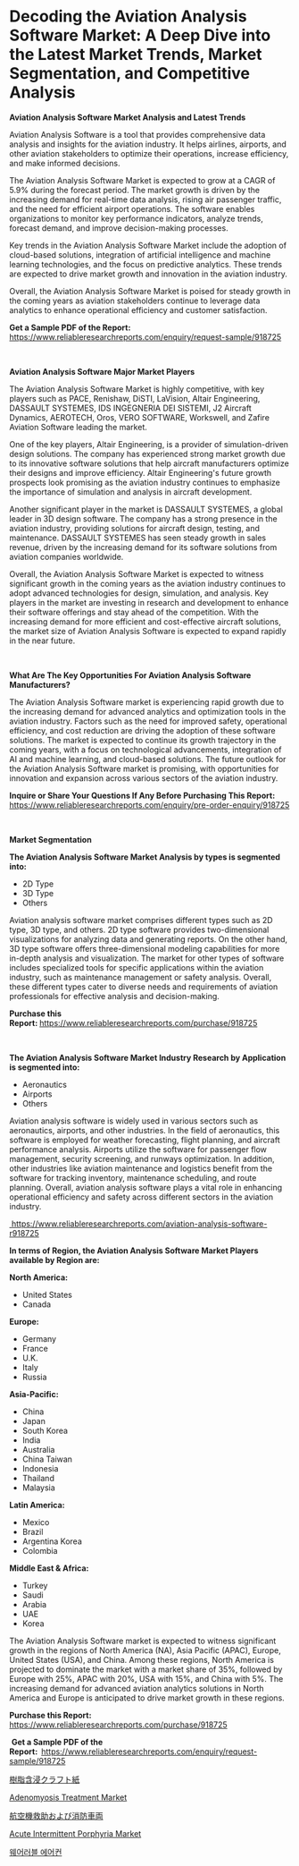 <p><h1>Decoding the Aviation Analysis Software Market: A Deep Dive into the Latest Market Trends, Market Segmentation, and Competitive Analysis</h1></p><p><strong>Aviation Analysis Software Market Analysis and Latest Trends</strong></p>
<p><p>Aviation Analysis Software is a tool that provides comprehensive data analysis and insights for the aviation industry. It helps airlines, airports, and other aviation stakeholders to optimize their operations, increase efficiency, and make informed decisions.</p><p>The Aviation Analysis Software Market is expected to grow at a CAGR of 5.9% during the forecast period. The market growth is driven by the increasing demand for real-time data analysis, rising air passenger traffic, and the need for efficient airport operations. The software enables organizations to monitor key performance indicators, analyze trends, forecast demand, and improve decision-making processes.</p><p>Key trends in the Aviation Analysis Software Market include the adoption of cloud-based solutions, integration of artificial intelligence and machine learning technologies, and the focus on predictive analytics. These trends are expected to drive market growth and innovation in the aviation industry.</p><p>Overall, the Aviation Analysis Software Market is poised for steady growth in the coming years as aviation stakeholders continue to leverage data analytics to enhance operational efficiency and customer satisfaction.</p></p>
<p><strong>Get a Sample PDF of the Report:&nbsp;</strong> <a href="https://www.reliableresearchreports.com/enquiry/request-sample/918725">https://www.reliableresearchreports.com/enquiry/request-sample/918725</a></p>
<p>&nbsp;</p>
<p><strong>Aviation Analysis Software Major Market Players</strong></p>
<p><p>The Aviation Analysis Software Market is highly competitive, with key players such as PACE, Renishaw, DiSTI, LaVision, Altair Engineering, DASSAULT SYSTEMES, IDS INGEGNERIA DEI SISTEMI, J2 Aircraft Dynamics, AEROTECH, Oros, VERO SOFTWARE, Workswell, and Zafire Aviation Software leading the market.</p><p>One of the key players, Altair Engineering, is a provider of simulation-driven design solutions. The company has experienced strong market growth due to its innovative software solutions that help aircraft manufacturers optimize their designs and improve efficiency. Altair Engineering's future growth prospects look promising as the aviation industry continues to emphasize the importance of simulation and analysis in aircraft development.</p><p>Another significant player in the market is DASSAULT SYSTEMES, a global leader in 3D design software. The company has a strong presence in the aviation industry, providing solutions for aircraft design, testing, and maintenance. DASSAULT SYSTEMES has seen steady growth in sales revenue, driven by the increasing demand for its software solutions from aviation companies worldwide.</p><p>Overall, the Aviation Analysis Software Market is expected to witness significant growth in the coming years as the aviation industry continues to adopt advanced technologies for design, simulation, and analysis. Key players in the market are investing in research and development to enhance their software offerings and stay ahead of the competition. With the increasing demand for more efficient and cost-effective aircraft solutions, the market size of Aviation Analysis Software is expected to expand rapidly in the near future.</p></p>
<p>&nbsp;</p>
<p><strong>What Are The Key Opportunities For Aviation Analysis Software Manufacturers?</strong></p>
<p><p>The Aviation Analysis Software market is experiencing rapid growth due to the increasing demand for advanced analytics and optimization tools in the aviation industry. Factors such as the need for improved safety, operational efficiency, and cost reduction are driving the adoption of these software solutions. The market is expected to continue its growth trajectory in the coming years, with a focus on technological advancements, integration of AI and machine learning, and cloud-based solutions. The future outlook for the Aviation Analysis Software market is promising, with opportunities for innovation and expansion across various sectors of the aviation industry.</p></p>
<p><strong>Inquire or Share Your Questions If Any Before Purchasing This Report:</strong> <a href="https://www.reliableresearchreports.com/enquiry/pre-order-enquiry/918725">https://www.reliableresearchreports.com/enquiry/pre-order-enquiry/918725</a></p>
<p>&nbsp;</p>
<p><strong>Market Segmentation</strong></p>
<p><strong>The Aviation Analysis Software Market Analysis by types is segmented into:</strong></p>
<p><ul><li>2D Type</li><li>3D Type</li><li>Others</li></ul></p>
<p><p>Aviation analysis software market comprises different types such as 2D type, 3D type, and others. 2D type software provides two-dimensional visualizations for analyzing data and generating reports. On the other hand, 3D type software offers three-dimensional modeling capabilities for more in-depth analysis and visualization. The market for other types of software includes specialized tools for specific applications within the aviation industry, such as maintenance management or safety analysis. Overall, these different types cater to diverse needs and requirements of aviation professionals for effective analysis and decision-making.</p></p>
<p><strong>Purchase this Report:&nbsp;</strong><a href="https://www.reliableresearchreports.com/purchase/918725">https://www.reliableresearchreports.com/purchase/918725</a></p>
<p>&nbsp;</p>
<p><strong>The Aviation Analysis Software Market Industry Research by Application is segmented into:</strong></p>
<p><ul><li>Aeronautics</li><li>Airports</li><li>Others</li></ul></p>
<p><p>Aviation analysis software is widely used in various sectors such as aeronautics, airports, and other industries. In the field of aeronautics, this software is employed for weather forecasting, flight planning, and aircraft performance analysis. Airports utilize the software for passenger flow management, security screening, and runways optimization. In addition, other industries like aviation maintenance and logistics benefit from the software for tracking inventory, maintenance scheduling, and route planning. Overall, aviation analysis software plays a vital role in enhancing operational efficiency and safety across different sectors in the aviation industry.</p></p>
<p><a href="https://www.reliableresearchreports.com/aviation-analysis-software-r918725">&nbsp;https://www.reliableresearchreports.com/aviation-analysis-software-r918725</a></p>
<p><strong>In terms of Region, the Aviation Analysis Software Market Players available by Region are:</strong></p>
<p>
    <p> <strong> North America: </strong>
        <ul>
            <li>United States</li>
            <li>Canada</li>
        </ul>
        </p> 
    <p> <strong> Europe: </strong>
        <ul>
            <li>Germany</li>
            <li>France</li>
            <li>U.K.</li>
            <li>Italy</li>
            <li>Russia</li>
        </ul>
        </p> 
    <p> <strong> Asia-Pacific: </strong>
        <ul>
            <li>China</li>
            <li>Japan</li>
            <li>South Korea</li>
            <li>India</li>
            <li>Australia</li>
            <li>China Taiwan</li>
            <li>Indonesia</li>
            <li>Thailand</li>
            <li>Malaysia</li>
        </ul>
        </p> 
    <p> <strong> Latin America: </strong>
        <ul>
            <li>Mexico</li>
            <li>Brazil</li>
            <li>Argentina Korea</li>
            <li>Colombia</li>
        </ul>
        </p> 
    <p> <strong> Middle East & Africa: </strong>
        <ul>
            <li>Turkey</li>
            <li>Saudi</li>
            <li>Arabia</li>
            <li>UAE</li>
            <li>Korea</li>
        </ul>
    </p>
    </p>
<p><p>The Aviation Analysis Software market is expected to witness significant growth in the regions of North America (NA), Asia Pacific (APAC), Europe, United States (USA), and China. Among these regions, North America is projected to dominate the market with a market share of 35%, followed by Europe with 25%, APAC with 20%, USA with 15%, and China with 5%. The increasing demand for advanced aviation analytics solutions in North America and Europe is anticipated to drive market growth in these regions.</p></p>
<p><strong>Purchase this Report: </strong><a href="https://www.reliableresearchreports.com/purchase/918725">https://www.reliableresearchreports.com/purchase/918725</a></p>
<p>&nbsp;<strong>Get a Sample PDF of the Report:&nbsp;&nbsp;</strong><a href="https://www.reliableresearchreports.com/enquiry/request-sample/918725">https://www.reliableresearchreports.com/enquiry/request-sample/918725</a></p>
<p><strong></strong></p>
<p><p><a href="https://medium.com/@amandasantosxavier51/%E6%AC%A1%E3%81%AE%E6%96%87%E7%AB%A0%E3%82%92%E6%97%A5%E6%9C%AC%E8%AA%9E%E3%81%AB%E7%BF%BB%E8%A8%B3%E3%81%97%E3%81%BE%E3%81%99-2024%E5%B9%B4%E3%81%8B%E3%82%892031%E5%B9%B4%E3%81%BE%E3%81%A7%E3%81%AE%E6%9C%9F%E9%96%93%E3%81%AB%E4%BA%88%E6%B8%AC%E3%81%95%E3%82%8C%E3%82%8B%E3%83%AC%E3%82%B8%E3%83%B3%E5%90%AB%E6%B5%B8%E3%82%AF%E3%83%A9%E3%83%95%E3%83%88%E7%B4%99%E3%81%AE%E5%B8%82%E5%A0%B4%E5%88%86%E6%9E%90%E3%81%A8%E3%82%B5%E3%82%A4%E3%82%BA-b9f278a605c3">樹脂含浸クラフト紙</a></p><p><a href="https://www.linkedin.com/pulse/adenomyosis-treatment-market-size-cagr-trends-2024-2030-net-gather-nwr6c">Adenomyosis Treatment Market</a></p><p><a href="https://medium.com/@ebbkautzer/%E8%88%AA%E7%A9%BA%E6%A9%9F%E6%95%91%E5%8A%A9%E3%81%8A%E3%82%88%E3%81%B3%E6%B6%88%E9%98%B2%E8%BB%8A%E4%B8%A1%E5%B8%82%E5%A0%B4%E3%81%AE%E3%82%A4%E3%83%B3%E3%82%B5%E3%82%A4%E3%83%88-%E5%B8%82%E5%A0%B4%E3%81%AE%E3%83%88%E3%83%AC%E3%83%B3%E3%83%89-%E6%88%90%E9%95%B7-2024%E5%B9%B4%E3%81%8B%E3%82%892031%E5%B9%B4%E3%81%BE%E3%81%A7%E3%81%AE%E4%BA%88%E6%B8%AC-aca2f0f3008f">航空機救助および消防車両</a></p><p><a href="https://www.linkedin.com/pulse/acute-intermittent-porphyria-market-report-reveals-latest-gfm8c">Acute Intermittent Porphyria Market</a></p><p><a href="https://medium.com/@jonatanjast1928/2024-2031%EB%85%84-%EA%B8%B0%EA%B0%84%EC%9D%84-%EC%9C%84%ED%95%9C-%EC%9B%A8%EC%96%B4%EB%9F%AC%EB%B8%94-%EC%97%90%EC%96%B4%EC%BB%A8-%EC%8B%9C%EC%9E%A5-%EB%8F%99%ED%96%A5-%EB%B0%8F-%EC%8B%9C%EC%9E%A5-%EB%B6%84%EC%84%9D-%EC%98%88%EC%B8%A1-6c0099223ff3">웨어러블 에어컨</a></p></p>